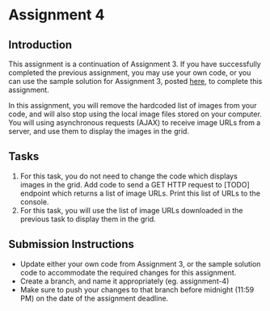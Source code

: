 # Assignment 4

## Introduction

This assignment is a continuation of Assignment 3. If you have successfully completed the previous assignment, you may use your own code, or you can use the sample solution for Assignment 3, posted [here](http://example.com), to complete this assignment.

In this assignment, you will remove the hardcoded list of images from your code, and will also stop using the local image files stored on your computer. You will using asynchronous requests (AJAX) to receive image URLs from a server, and use them to display the images in the grid.

## Tasks

1. For this task, you do not need to change the code which displays images in the grid. Add code to send a GET HTTP request to [TODO] endpoint which returns a list of image URLs. Print this list of URLs to the console.
2. For this task, you will use the list of image URLs downloaded in the previous task to display them in the grid.

## Submission Instructions

- Update either your own code from Assignment 3, or the sample solution code to accommodate the required changes for this assignment.
- Create a branch, and name it appropriately (eg. assignment-4)
- Make sure to push your changes to that branch before midnight (11:59 PM) on the date of the assignment deadline.
